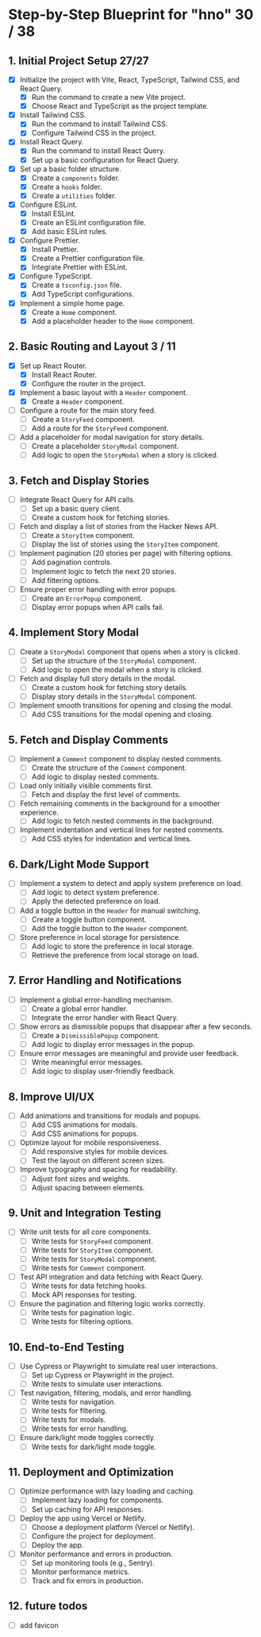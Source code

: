 # Step-by-Step Blueprint for "hno" 30 / 38

## 1. Initial Project Setup 27/27

- [x] Initialize the project with Vite, React, TypeScript, Tailwind CSS, and React Query.
  - [x] Run the command to create a new Vite project.
  - [x] Choose React and TypeScript as the project template.
- [x] Install Tailwind CSS.
  - [x] Run the command to install Tailwind CSS.
  - [x] Configure Tailwind CSS in the project.
- [x] Install React Query.
  - [x] Run the command to install React Query.
  - [x] Set up a basic configuration for React Query.
- [x] Set up a basic folder structure.
  - [x] Create a `components` folder.
  - [x] Create a `hooks` folder.
  - [x] Create a `utilities` folder.
- [x] Configure ESLint.
  - [x] Install ESLint.
  - [x] Create an ESLint configuration file.
  - [x] Add basic ESLint rules.
- [x] Configure Prettier.
  - [x] Install Prettier.
  - [x] Create a Prettier configuration file.
  - [x] Integrate Prettier with ESLint.
- [x] Configure TypeScript.
  - [x] Create a `tsconfig.json` file.
  - [x] Add TypeScript configurations.
- [x] Implement a simple home page.
  - [x] Create a `Home` component.
  - [x] Add a placeholder header to the `Home` component.

## 2. Basic Routing and Layout 3 / 11

- [x] Set up React Router.
  - [x] Install React Router.
  - [x] Configure the router in the project.
- [x] Implement a basic layout with a `Header` component.
  - [x] Create a `Header` component.
- [ ] Configure a route for the main story feed.
  - [ ] Create a `StoryFeed` component.
  - [ ] Add a route for the `StoryFeed` component.
- [ ] Add a placeholder for modal navigation for story details.
  - [ ] Create a placeholder `StoryModal` component.
  - [ ] Add logic to open the `StoryModal` when a story is clicked.

## 3. Fetch and Display Stories

- [ ] Integrate React Query for API calls.
  - [ ] Set up a basic query client.
  - [ ] Create a custom hook for fetching stories.
- [ ] Fetch and display a list of stories from the Hacker News API.
  - [ ] Create a `StoryItem` component.
  - [ ] Display the list of stories using the `StoryItem` component.
- [ ] Implement pagination (20 stories per page) with filtering options.
  - [ ] Add pagination controls.
  - [ ] Implement logic to fetch the next 20 stories.
  - [ ] Add filtering options.
- [ ] Ensure proper error handling with error popups.
  - [ ] Create an `ErrorPopup` component.
  - [ ] Display error popups when API calls fail.

## 4. Implement Story Modal

- [ ] Create a `StoryModal` component that opens when a story is clicked.
  - [ ] Set up the structure of the `StoryModal` component.
  - [ ] Add logic to open the modal when a story is clicked.
- [ ] Fetch and display full story details in the modal.
  - [ ] Create a custom hook for fetching story details.
  - [ ] Display story details in the `StoryModal` component.
- [ ] Implement smooth transitions for opening and closing the modal.
  - [ ] Add CSS transitions for the modal opening and closing.

## 5. Fetch and Display Comments

- [ ] Implement a `Comment` component to display nested comments.
  - [ ] Create the structure of the `Comment` component.
  - [ ] Add logic to display nested comments.
- [ ] Load only initially visible comments first.
  - [ ] Fetch and display the first level of comments.
- [ ] Fetch remaining comments in the background for a smoother experience.
  - [ ] Add logic to fetch nested comments in the background.
- [ ] Implement indentation and vertical lines for nested comments.
  - [ ] Add CSS styles for indentation and vertical lines.

## 6. Dark/Light Mode Support

- [ ] Implement a system to detect and apply system preference on load.
  - [ ] Add logic to detect system preference.
  - [ ] Apply the detected preference on load.
- [ ] Add a toggle button in the `Header` for manual switching.
  - [ ] Create a toggle button component.
  - [ ] Add the toggle button to the `Header` component.
- [ ] Store preference in local storage for persistence.
  - [ ] Add logic to store the preference in local storage.
  - [ ] Retrieve the preference from local storage on load.

## 7. Error Handling and Notifications

- [ ] Implement a global error-handling mechanism.
  - [ ] Create a global error handler.
  - [ ] Integrate the error handler with React Query.
- [ ] Show errors as dismissible popups that disappear after a few seconds.
  - [ ] Create a `DismissiblePopup` component.
  - [ ] Add logic to display error messages in the popup.
- [ ] Ensure error messages are meaningful and provide user feedback.
  - [ ] Write meaningful error messages.
  - [ ] Add logic to display user-friendly feedback.

## 8. Improve UI/UX

- [ ] Add animations and transitions for modals and popups.
  - [ ] Add CSS animations for modals.
  - [ ] Add CSS animations for popups.
- [ ] Optimize layout for mobile responsiveness.
  - [ ] Add responsive styles for mobile devices.
  - [ ] Test the layout on different screen sizes.
- [ ] Improve typography and spacing for readability.
  - [ ] Adjust font sizes and weights.
  - [ ] Adjust spacing between elements.

## 9. Unit and Integration Testing

- [ ] Write unit tests for all core components.
  - [ ] Write tests for `StoryFeed` component.
  - [ ] Write tests for `StoryItem` component.
  - [ ] Write tests for `StoryModal` component.
  - [ ] Write tests for `Comment` component.
- [ ] Test API integration and data fetching with React Query.
  - [ ] Write tests for data fetching hooks.
  - [ ] Mock API responses for testing.
- [ ] Ensure the pagination and filtering logic works correctly.
  - [ ] Write tests for pagination logic.
  - [ ] Write tests for filtering options.

## 10. End-to-End Testing

- [ ] Use Cypress or Playwright to simulate real user interactions.
  - [ ] Set up Cypress or Playwright in the project.
  - [ ] Write tests to simulate user interactions.
- [ ] Test navigation, filtering, modals, and error handling.
  - [ ] Write tests for navigation.
  - [ ] Write tests for filtering.
  - [ ] Write tests for modals.
  - [ ] Write tests for error handling.
- [ ] Ensure dark/light mode toggles correctly.
  - [ ] Write tests for dark/light mode toggle.

## 11. Deployment and Optimization

- [ ] Optimize performance with lazy loading and caching.
  - [ ] Implement lazy loading for components.
  - [ ] Set up caching for API responses.
- [ ] Deploy the app using Vercel or Netlify.
  - [ ] Choose a deployment platform (Vercel or Netlify).
  - [ ] Configure the project for deployment.
  - [ ] Deploy the app.
- [ ] Monitor performance and errors in production.
  - [ ] Set up monitoring tools (e.g., Sentry).
  - [ ] Monitor performance metrics.
  - [ ] Track and fix errors in production.

## 12. future todos

- [ ] add favicon
